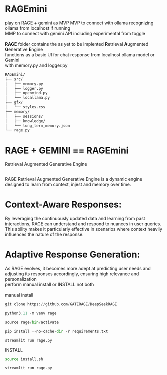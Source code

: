 # RAGEmini
play on RAGE + gemini as MVP
MVP to connect with ollama recognizing ollama from localhost if running<br />
MMP to connect with gemini API including experimental from toggle<br /><br />
<b>RAGE</b> folder contains the as yet to be implented <b>R</b>etrieval <b>A</b>ugmented <b>G</b>enerative <b>E</b>ngine<br />
functions as a basic UI for chat response from localhost ollama model or Gemini<br />
with memory.py and logger.py<br />

```txt
RAGEmini/
├── src/
│   ├── memory.py
│   ├── logger.py
│   ├── openmind.py
│   └── locallama.py
├── gfx/
│   └── styles.css
├── memory/
│   ├── sessions/
│   ├── knowledge/
│   └── long_term_memory.json
└── rage.py
```
# RAGE + GEMINI == RAGEmini
Retrieval Augmented Generative Engine<br />
<br />

RAGE Retrieval Augmented Generative Engine is a dynamic engine designed to learn from context, injest and memory over time.<br />

# Context-Aware Responses: 
By leveraging the continuously updated data and learning from past interactions, RAGE can understand and respond to nuances in user queries. This ability makes it particularly effective in scenarios where context heavily influences the nature of the response.
# Adaptive Response Generation: 
As RAGE evolves, it becomes more adept at predicting user needs and adjusting its responses accordingly, ensuring high relevance and personalization<br />
perform manual install or INSTALL not both<br /><br />
manual install
```python
git clone https://github.com/GATERAGE/DeepSeekRAGE
```
```python
python3.11 -m venv rage
```
```python
source rage/bin/activate
```
```python
pip install --no-cache-dir -r requirements.txt
```

```python
streamlit run rage.py
```

INSTALL<br />
```bash
source install.sh
```

```python
streamlit run rage.py
```
